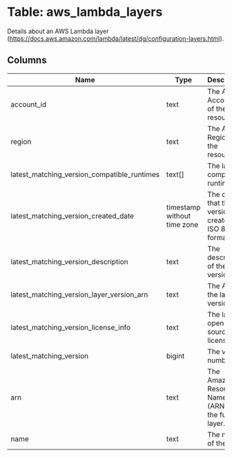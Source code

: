 
# Table: aws_lambda_layers
Details about an AWS Lambda layer (https://docs.aws.amazon.com/lambda/latest/dg/configuration-layers.html). 
## Columns
| Name        | Type           | Description  |
| ------------- | ------------- | -----  |
|account_id|text|The AWS Account ID of the resource.|
|region|text|The AWS Region of the resource.|
|latest_matching_version_compatible_runtimes|text[]|The layer's compatible runtimes.|
|latest_matching_version_created_date|timestamp without time zone|The date that the version was created, in ISO 8601 format|
|latest_matching_version_description|text|The description of the version.|
|latest_matching_version_layer_version_arn|text|The ARN of the layer version.|
|latest_matching_version_license_info|text|The layer's open-source license.|
|latest_matching_version|bigint|The version number.|
|arn|text|The Amazon Resource Name (ARN) of the function layer.|
|name|text|The name of the layer.|
